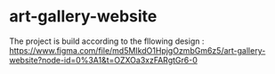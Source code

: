 # art-gallery-website

The project is build according to the fllowing design : https://www.figma.com/file/md5MIkdO1HpjgOzmbGm6z5/art-gallery-website?node-id=0%3A1&t=OZXOa3xzFARgtGr6-0

